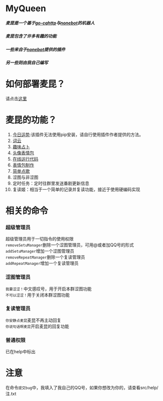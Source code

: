 <!--
 * @Author: zh(RickSchanze)(帝皇の惊)
 * @Description: 描述
 * @Date: 2022-05-10 13:56:14
 * @LastEditTime: 2022-05-10 14:15:02
-->
# MyQueen
##### 麦昆是一个基于[go-cqhttp](https://docs.go-cqhttp.org/)与[nonebot](https://nb2.baka.icu/)的机器人
##### 麦昆包含了许多有趣的功能
##### 一些来自于[nonebot](https://nb2.baka.icu/)提供的插件
##### 另一些则由我自己编写
# 如何部署麦昆？
请点击[这里](https://www.cnblogs.com/RickSchanze/articles/16146041.html)
# 麦昆的功能？
1. [今日运势](https://github.com/MinatoAquaCrews/nonebot_plugin_fortune):该插件无法使用pip安装，请自行使用插件作者提供的方法。  
2. [词云](https://github.com/he0119/nonebot-plugin-wordcloud)  
3. [趣味占卜](https://github.com/noneplugin/nonebot-plugin-shindan)  
4. [头像表情包](https://github.com/noneplugin/nonebot-plugin-petpet)  
5. [在线运行代码](https://github.com/yzyyz1387/nonebot_plugin_code)  
6. [表情包制作](https://github.com/noneplugin/nonebot-plugin-memes)  
7. [简单点歌](https://github.com/noneplugin/nonebot-plugin-simplemusic)  
8. 涩图与非涩图  
9. 定时任务：定时往群里发送番剧更新信息  
10. 复读姬：相当于一个简单的记录并复读功能，接近于使用硬编码实现  
# 相关的命令  
### 超级管理员  
超级管理员用于一切指令的使用权限  
`removeSetuManager`删除一个涩图管理员，可用@或者加QQ号的形式  
`addSetuManager`增加一个涩图管理员   
`removeRepeatManager`删除一个复读管理员  
`addRepeatManager`增加一个复读管理员  
### 涩图管理员  
`我要涩涩！`中文感叹号，用于开启本群涩图功能  
`不可以涩涩！`用于关闭本群涩图功能  
### 复读管理员  
`你安静点麦昆`麦昆不再主动回复  
`你说句话啊麦昆`开启麦昆的回复功能  
### 普通权限  
已在help中标出  
# 注意  
在命令`提交bug`中，我填入了我自己的QQ号，如果你想改为你的，请查看src/help/注.txt  
